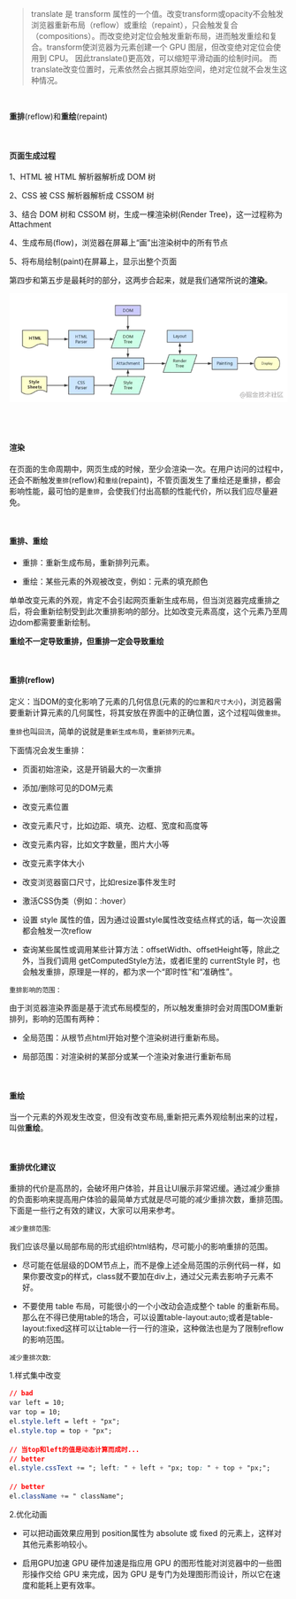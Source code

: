 
> translate 是 transform 属性的⼀个值。改变transform或opacity不会触发浏览器重新布局（reflow）或重绘（repaint），只会触发复合（compositions）。⽽改变绝对定位会触发重新布局，进⽽触发重绘和复合。transform使浏览器为元素创建⼀个 GPU 图层，但改变绝对定位会使⽤到 CPU。 因此translate()更⾼效，可以缩短平滑动画的绘制时间。 ⽽translate改变位置时，元素依然会占据其原始空间，绝对定位就不会发⽣这种情况。

<br/>


**重排**(reflow)和**重绘**(repaint)

<br/>

#### 页面生成过程

1、HTML 被 HTML 解析器解析成 DOM 树

2、CSS 被 CSS 解析器解析成 CSSOM 树

3、结合 DOM 树和 CSSOM 树，生成一棵渲染树(Render Tree)，这一过程称为 Attachment

4、生成布局(flow)，浏览器在屏幕上“画”出渲染树中的所有节点

5、将布局绘制(paint)在屏幕上，显示出整个页面

第四步和第五步是最耗时的部分，这两步合起来，就是我们通常所说的**渲染**。

<img src='../asserts/29.png'>

<br/><br/>


#### 渲染

在页面的生命周期中，网页生成的时候，至少会渲染一次。在用户访问的过程中，还会不断触发`重排`(reflow)和`重绘`(repaint)，不管页面发生了重绘还是重排，都会影响性能，最可怕的是`重排`，会使我们付出高额的性能代价，所以我们应尽量避免。

<br/>

#### 重排、重绘

* 重排：重新生成布局，重新排列元素。

* 重绘：某些元素的外观被改变，例如：元素的填充颜色

单单改变元素的外观，肯定不会引起网页重新生成布局，但当浏览器完成重排之后，将会重新绘制受到此次重排影响的部分。比如改变元素高度，这个元素乃至周边dom都需要重新绘制。

**重绘不一定导致重排，但重排一定会导致重绘**

<br/>

#### 重排(reflow)

定义：当DOM的变化影响了元素的几何信息(元素的的`位置`和`尺寸大小`)，浏览器需要重新计算元素的几何属性，将其安放在界面中的正确位置，这个过程叫做`重排`。

`重排`也叫`回流`，简单的说就是`重新生成布局`，`重新排列元素`。

下面情况会发生重排：

* 页面初始渲染，这是开销最大的一次重排

* 添加/删除可见的DOM元素

* 改变元素位置

* 改变元素尺寸，比如边距、填充、边框、宽度和高度等

* 改变元素内容，比如文字数量，图片大小等

* 改变元素字体大小

* 改变浏览器窗口尺寸，比如resize事件发生时

* 激活CSS伪类（例如：:hover）

* 设置 style 属性的值，因为通过设置style属性改变结点样式的话，每一次设置都会触发一次reflow

* 查询某些属性或调用某些计算方法：offsetWidth、offsetHeight等，除此之外，当我们调用 getComputedStyle方法，或者IE里的 currentStyle 时，也会触发重排，原理是一样的，都为求一个“即时性”和“准确性”。

`重排影响的范围：`

由于浏览器渲染界面是基于流式布局模型的，所以触发重排时会对周围DOM重新排列，影响的范围有两种：

* 全局范围：从根节点html开始对整个渲染树进行重新布局。

* 局部范围：对渲染树的某部分或某一个渲染对象进行重新布局

<br/>

#### 重绘

当一个元素的外观发生改变，但没有改变布局,重新把元素外观绘制出来的过程，叫做**重绘**。


<br/>

#### 重排优化建议

重排的代价是高昂的，会破坏用户体验，并且让UI展示非常迟缓。通过减少重排的负面影响来提高用户体验的最简单方式就是尽可能的减少重排次数，重排范围。下面是一些行之有效的建议，大家可以用来参考。

`减少重排范围`:

我们应该尽量以局部布局的形式组织html结构，尽可能小的影响重排的范围。

* 尽可能在低层级的DOM节点上，而不是像上述全局范围的示例代码一样，如果你要改变p的样式，class就不要加在div上，通过父元素去影响子元素不好。

* 不要使用 table 布局，可能很小的一个小改动会造成整个 table 的重新布局。那么在不得已使用table的场合，可以设置table-layout:auto;或者是table-layout:fixed这样可以让table一行一行的渲染，这种做法也是为了限制reflow的影响范围。

`减少重排次数`:

1.样式集中改变

~~~css
// bad
var left = 10;
var top = 10;
el.style.left = left + "px";
el.style.top = top + "px";

// 当top和left的值是动态计算而成时...
// better 
el.style.cssText += "; left: " + left + "px; top: " + top + "px;";

// better
el.className += " className";
~~~

2.优化动画

* 可以把动画效果应用到 position属性为 absolute 或 fixed 的元素上，这样对其他元素影响较小。

* 启用GPU加速 GPU 硬件加速是指应用 GPU 的图形性能对浏览器中的一些图形操作交给 GPU 来完成，因为 GPU 是专门为处理图形而设计，所以它在速度和能耗上更有效率。

